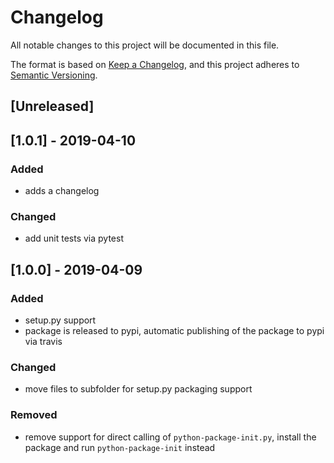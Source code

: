 # Changelog
All notable changes to this project will be documented in this file.

The format is based on [Keep a Changelog](https://keepachangelog.com/en/1.0.0/),
and this project adheres to [Semantic Versioning](https://semver.org/spec/v2.0.0.html).

## [Unreleased]

## [1.0.1] - 2019-04-10
### Added
- adds a changelog

### Changed
- add unit tests via pytest

## [1.0.0] - 2019-04-09
### Added
- setup.py support
- package is released to pypi, automatic publishing of the package to pypi via travis

### Changed
- move files to subfolder for setup.py packaging support

### Removed
- remove support for direct calling of `python-package-init.py`, install the
  package and run `python-package-init` instead
